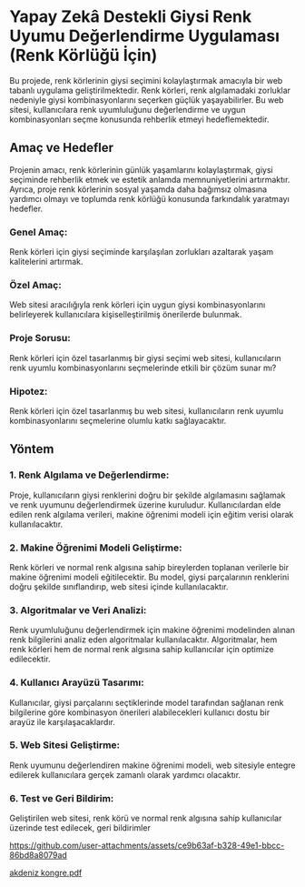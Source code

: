 
# Yapay Zekâ Destekli Giysi Renk Uyumu Değerlendirme Uygulaması (Renk Körlüğü İçin)

Bu projede, renk körlerinin giysi seçimini kolaylaştırmak amacıyla bir web tabanlı uygulama geliştirilmektedir. Renk körleri, renk algılamadaki zorluklar nedeniyle giysi kombinasyonlarını seçerken güçlük yaşayabilirler. Bu web sitesi, kullanıcılara renk uyumluluğunu değerlendirme ve uygun kombinasyonları seçme konusunda rehberlik etmeyi hedeflemektedir.

## Amaç ve Hedefler

Projenin amacı, renk körlerinin günlük yaşamlarını kolaylaştırmak, giysi seçiminde rehberlik etmek ve estetik anlamda memnuniyetlerini artırmaktır. Ayrıca, proje renk körlerinin sosyal yaşamda daha bağımsız olmasına yardımcı olmayı ve toplumda renk körlüğü konusunda farkındalık yaratmayı hedefler.

### Genel Amaç:
Renk körleri için giysi seçiminde karşılaşılan zorlukları azaltarak yaşam kalitelerini artırmak.

### Özel Amaç:
Web sitesi aracılığıyla renk körleri için uygun giysi kombinasyonlarını belirleyerek kullanıcılara kişiselleştirilmiş önerilerde bulunmak.

### Proje Sorusu:
Renk körleri için özel tasarlanmış bir giysi seçimi web sitesi, kullanıcıların renk uyumlu kombinasyonlarını seçmelerinde etkili bir çözüm sunar mı?

### Hipotez:
Renk körleri için özel tasarlanmış bu web sitesi, kullanıcıların renk uyumlu kombinasyonlarını seçmelerine olumlu katkı sağlayacaktır.

## Yöntem

### 1. Renk Algılama ve Değerlendirme:
Proje, kullanıcıların giysi renklerini doğru bir şekilde algılamasını sağlamak ve renk uyumunu değerlendirmek üzerine kuruludur. Kullanıcılardan elde edilen renk algılama verileri, makine öğrenimi modeli için eğitim verisi olarak kullanılacaktır.

### 2. Makine Öğrenimi Modeli Geliştirme:
Renk körleri ve normal renk algısına sahip bireylerden toplanan verilerle bir makine öğrenimi modeli eğitilecektir. Bu model, giysi parçalarının renklerini doğru şekilde sınıflandırıp, web sitesi içinde kullanılacaktır.

### 3. Algoritmalar ve Veri Analizi:
Renk uyumluluğunu değerlendirmek için makine öğrenimi modelinden alınan renk bilgilerini analiz eden algoritmalar kullanılacaktır. Algoritmalar, hem renk körleri hem de normal renk algısına sahip kullanıcılar için optimize edilecektir.

### 4. Kullanıcı Arayüzü Tasarımı:
Kullanıcılar, giysi parçalarını seçtiklerinde model tarafından sağlanan renk bilgilerine göre kombinasyon önerileri alabilecekleri kullanıcı dostu bir arayüz ile karşılaşacaklardır.

### 5. Web Sitesi Geliştirme:
Renk uyumunu değerlendiren makine öğrenimi modeli, web sitesiyle entegre edilerek kullanıcılara gerçek zamanlı olarak yardımcı olacaktır.

### 6. Test ve Geri Bildirim:
Geliştirilen web sitesi, renk körü ve normal renk algısına sahip kullanıcılar üzerinde test edilecek, geri bildirimler

https://github.com/user-attachments/assets/ce9b63af-b328-49e1-bbcc-86bd8a8079ad


[akdeniz kongre.pdf](https://github.com/user-attachments/files/16931038/akdeniz.kongre.pdf)


